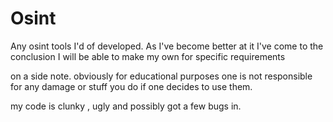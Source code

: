 # Osint
Any osint tools I'd of developed. As I've become better at it I've come to the conclusion I will be able to make my own for specific requirements

on a side note. 
obviously for educational purposes one is not responsible for any damage or stuff you do if one decides to use them. 

my code is clunky , ugly and possibly got a few bugs in. 
